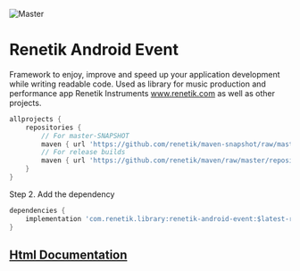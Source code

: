 ![Master](https://github.com/renetik/renetik-android-event/.github/workflows/android.yml/badge.svg)
# Renetik Android Event
Framework to enjoy, improve and speed up your application development while writing readable code.
Used as library for music production and performance app Renetik Instruments www.renetik.com as well as other projects.

```gradle
allprojects {
    repositories {
        // For master-SNAPSHOT
        maven { url 'https://github.com/renetik/maven-snapshot/raw/master/repository' }
        // For release builds
        maven { url 'https://github.com/renetik/maven/raw/master/repository' }
    }
}
```
Step 2. Add the dependency
```gradle
dependencies {
    implementation 'com.renetik.library:renetik-android-event:$latest-renetik-android-release'
}
```

## [Html Documentation](https://renetik.github.io/renetik-android-event/)
